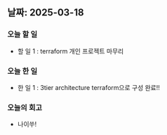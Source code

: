 ## 날짜: 2025-03-18

### 오늘 할 일
- 할 일 1 : terraform 개인 프로젝트 마무리
### 오늘 한 일
- 한 일 1 : 3tier architecture terraform으로 구성 완료!!
### 오늘의 회고
- 나이쑤!